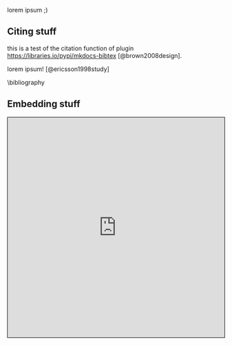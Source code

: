 lorem ipsum ;)

## Citing stuff

this is a test of the citation function of plugin https://libraries.io/pypi/mkdocs-bibtex
[@brown2008design].

lorem ipsum! [@ericsson1998study]

\bibliography

## Embedding stuff


<iframe width="100%" height="510" src="https://md.hasi.it/p/BJ8TF0n1B#/" frameborder="1" style="border: 1px black solid;"></iframe>